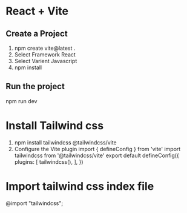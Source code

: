 # React + Vite
## Create  a Project
1. npm create vite@latest .
2. Select Framework   React
3. Select Varient Javascript
4. npm install
## Run the project 
npm run dev

# Install Tailwind css
 1. npm install tailwindcss @tailwindcss/vite
 2. Configure the Vite plugin
 import { defineConfig } from 'vite'
import tailwindcss from '@tailwindcss/vite'
export default defineConfig({
  plugins: [
    tailwindcss(),
  ],
})
# Import tailwind css index file
 @import "tailwindcss";

